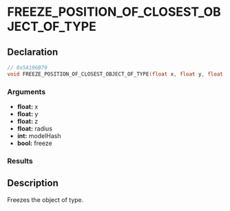 # FREEZE_POSITION_OF_CLOSEST_OBJECT_OF_TYPE

## Declaration
```cpp
// 0x5A196B79
void FREEZE_POSITION_OF_CLOSEST_OBJECT_OF_TYPE(float x, float y, float z, float radius, int modelHash, bool freeze);
```

### Arguments
- **float:** x
- **float:** y
- **float:** z
- **float:** radius
- **int:** modelHash
- **bool:** freeze

### Results

## Description
Freezes the object of type.